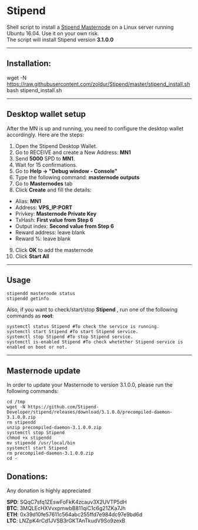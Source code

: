 # Stipend
Shell script to install a [Stipend Masternode](http://stipend.me) on a Linux server running Ubuntu 16.04. Use it on your own risk.  
The script will install Stipend version **3.1.0.0**
***

## Installation:  

wget -N https://raw.githubusercontent.com/zoldur/Stipend/master/stipend_install.sh
bash stipend_install.sh
***

## Desktop wallet setup  

After the MN is up and running, you need to configure the desktop wallet accordingly. Here are the steps:  
1. Open the Stipend Desktop Wallet.  
2. Go to RECEIVE and create a New Address: **MN1**  
3. Send **5000** SPD to **MN1**.  
4. Wait for 15 confirmations.  
5. Go to **Help -> "Debug window - Console"**  
6. Type the following command: **masternode outputs**  
7. Go to **Masternodes** tab  
8. Click **Create** and fill the details:  
* Alias: **MN1**  
* Address: **VPS_IP:PORT**  
* Privkey: **Masternode Private Key**  
* TxHash: **First value from Step 6**  
* Output index:  **Second value from Step 6**  
* Reward address: leave blank  
* Reward %: leave blank  
9. Click **OK** to add the masternode  
10. Click **Start All**  
***

## Usage
```
stipendd masternode status
stipendd getinfo
```  
Also, if you want to check/start/stop **Stipend** , run one of the following commands as **root**:
``` 
systemctl status Stipend #To check the service is running.  
systemctl start Stipend #To start Stipend service.  
systemctl stop Stipend #To stop Stipend service.  
systemctl is-enabled Stipend #To check whetether Stipend service is enabled on boot or not.  
```  
***

## Masternode update
In order to update your Masternode to version 3.1.0.0, please run the following commands:
```
cd /tmp
wget -N https://github.com/Stipend-Developer/stipend/releases/download/3.1.0.0/precompiled-daemon-3.1.0.0.zip
rm stipendd
unzip precompiled-daemon-3.1.0.0.zip
systemctl stop Stipend
chmod +x stipendd
mv stipendd /usr/local/bin
systemctl start Stipend
rm precompiled-daemon-3.1.0.0.zip
cd -
```

## Donations:
  
Any donation is highly appreciated  

**SPD**: SQqC7sfq1ZEswFoFkK4zcauv3X2UVTP5dH  
**BTC**: 3MQLEcHXVvxpmwbB811qiC1c6g21ZKa7Jh  
**ETH**: 0x39d10fe57611c564abc255ffd7e984dc97e9bd6d  
**LTC**: LNZpK4rCd1JVSB3rGKTAnTkudV9So9zexB
